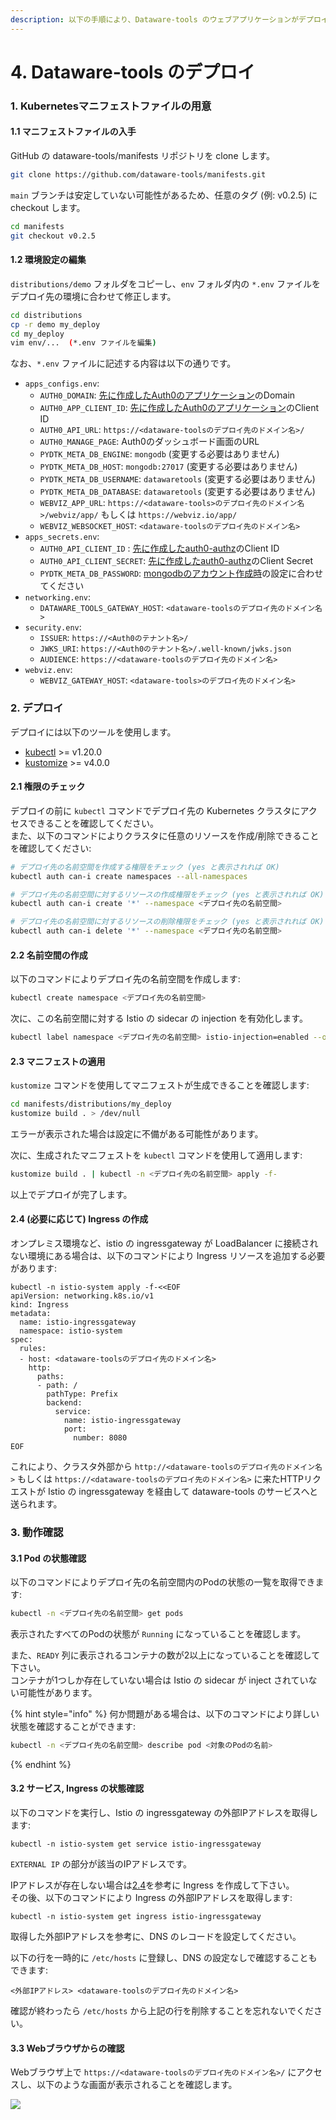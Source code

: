 ```yaml
---
description: 以下の手順により、Dataware-tools のウェブアプリケーションがデプロイできます
---
```


# 4. Dataware-tools のデプロイ

### 1. Kubernetesマニフェストファイルの用意

#### 1.1 マニフェストファイルの入手

GitHub の dataware-tools/manifests リポジトリを clone します。

```bash
git clone https://github.com/dataware-tools/manifests.git
```

`main` ブランチは安定していない可能性があるため、任意のタグ (例: v0.2.5) に checkout します。

```bash
cd manifests
git checkout v0.2.5
```

#### 1.2 環境設定の編集

`distributions/demo` フォルダをコピーし、`env` フォルダ内の `*.env` ファイルをデプロイ先の環境に合わせて修正します。

```bash
cd distributions
cp -r demo my_deploy
cd my_deploy
vim env/...  (*.env ファイルを編集)
```

なお、`*.env` ファイルに記述する内容は以下の通りです。

* `apps_configs.env`:
  * `AUTH0_DOMAIN`: [先に作成したAuth0のアプリケーション](1-auth0-notenantoworu.md#2-apurikshonno)のDomain
  * `AUTH0_APP_CLIENT_ID`: [先に作成したAuth0のアプリケーション](1-auth0-notenantoworu.md#2-apurikshonno)のClient ID
  * `AUTH0_API_URL`: `https://<dataware-toolsのデプロイ先のドメイン名>/`
  * `AUTH0_MANAGE_PAGE`: Auth0のダッシュボード画面のURL
  * `PYDTK_META_DB_ENGINE`: `mongodb` (変更する必要はありません)
  * `PYDTK_META_DB_HOST`: `mongodb:27017` (変更する必要はありません)
  * `PYDTK_META_DB_USERNAME`: `datawaretools` (変更する必要はありません)
  * `PYDTK_META_DB_DATABASE`: `datawaretools` (変更する必要はありません)
  * `WEBVIZ_APP_URL`: `https://<dataware-tools>のデプロイ先のドメイン名>/webviz/app/` もしくは `https://webviz.io/app/`
  * `WEBVIZ_WEBSOCKET_HOST`: `<dataware-toolsのデプロイ先のドメイン名>`
* `apps_secrets.env`:
  * `AUTH0_API_CLIENT_ID` : [先に作成したauth0-authz](1-auth0-notenantoworu.md#5-app-user-managernosettoappu)のClient ID
  * `AUTH0_API_CLIENT_SECRET`: [先に作成したauth0-authz](1-auth0-notenantoworu.md#5-app-user-managernosettoappu)のClient Secret
  * `PYDTK_META_DB_PASSWORD`: [mongodbのアカウント作成時](3-depuroino.md#mongodb-sbahenoyza)の設定に合わせてください
* `networking.env`:
  * `DATAWARE_TOOLS_GATEWAY_HOST`: `<dataware-toolsのデプロイ先のドメイン名>`
* `security.env`:
  * `ISSUER`: `https://<Auth0のテナント名>/`
  * `JWKS_URI`: `https://<Auth0のテナント名>/.well-known/jwks.json`
  * `AUDIENCE`: `https://<dataware-toolsのデプロイ先のドメイン名>`
* `webviz.env`:
  * `WEBVIZ_GATEWAY_HOST`: `<dataware-tools>のデプロイ先のドメイン名>`

### 2. デプロイ

デプロイには以下のツールを使用します。

* [kubectl](https://github.com/kubernetes/kubectl) >= v1.20.0
* [kustomize](https://github.com/kubernetes-sigs/kustomize) >= v4.0.0

#### 2.1 権限のチェック

デプロイの前に `kubectl` コマンドでデプロイ先の Kubernetes クラスタにアクセスできることを確認してください。\
また、以下のコマンドによりクラスタに任意のリソースを作成/削除できることを確認してください:

```bash
# デプロイ先の名前空間を作成する権限をチェック (yes と表示されれば OK)
kubectl auth can-i create namespaces --all-namespaces

# デプロイ先の名前空間に対するリソースの作成権限をチェック (yes と表示されれば OK)
kubectl auth can-i create '*' --namespace <デプロイ先の名前空間>

# デプロイ先の名前空間に対するリソースの削除権限をチェック (yes と表示されれば OK)
kubectl auth can-i delete '*' --namespace <デプロイ先の名前空間>
```

#### 2.2 名前空間の作成

以下のコマンドによりデプロイ先の名前空間を作成します:

```bash
kubectl create namespace <デプロイ先の名前空間>
```

次に、この名前空間に対する Istio の sidecar の injection を有効化します。

```bash
kubectl label namespace <デプロイ先の名前空間> istio-injection=enabled --overwrite
```

#### 2.3 マニフェストの適用

`kustomize` コマンドを使用してマニフェストが生成できることを確認します:

```bash
cd manifests/distributions/my_deploy
kustomize build . > /dev/null
```

エラーが表示された場合は設定に不備がある可能性があります。

次に、生成されたマニフェストを `kubectl` コマンドを使用して適用します:

```bash
kustomize build . | kubectl -n <デプロイ先の名前空間> apply -f-
```

以上でデプロイが完了します。

#### 2.4 (必要に応じて) Ingress の作成

オンプレミス環境など、istio の ingressgateway が LoadBalancer に接続されない環境にある場合は、以下のコマンドにより Ingress リソースを追加する必要があります:

```
kubectl -n istio-system apply -f-<<EOF
apiVersion: networking.k8s.io/v1
kind: Ingress
metadata:
  name: istio-ingressgateway
  namespace: istio-system
spec:
  rules:
  - host: <dataware-toolsのデプロイ先のドメイン名>
    http:
      paths:
      - path: /
        pathType: Prefix
        backend:
          service:
            name: istio-ingressgateway
            port:
              number: 8080
EOF
```

これにより、クラスタ外部から `http://<dataware-toolsのデプロイ先のドメイン名>` もしくは `https://<dataware-toolsのデプロイ先のドメイン名>` に来たHTTPリクエストが Istio の ingressgateway を経由して dataware-tools のサービスへと送られます。

### 3. 動作確認

#### 3.1 Pod の状態確認

以下のコマンドによりデプロイ先の名前空間内のPodの状態の一覧を取得できます:

```bash
kubectl -n <デプロイ先の名前空間> get pods
```

表示されたすべてのPodの状態が `Running` になっていることを確認します。

また、`READY` 列に表示されるコンテナの数が2以上になっていることを確認して下さい。\
コンテナが1つしか存在していない場合は Istio の sidecar が inject されていない可能性があります。

{% hint style="info" %}
何か問題がある場合は、以下のコマンドにより詳しい状態を確認することができます:

```bash
kubectl -n <デプロイ先の名前空間> describe pod <対象のPodの名前>
```
{% endhint %}

#### 3.2 サービス, Ingress の状態確認

以下のコマンドを実行し、Istio の ingressgateway の外部IPアドレスを取得します:

```
kubectl -n istio-system get service istio-ingressgateway
```

`EXTERNAL IP` の部分が該当のIPアドレスです。

IPアドレスが存在しない場合は[2.4](depuroimento.md#24-nijite-ingress-no)を参考に Ingress を作成して下さい。\
その後、以下のコマンドにより Ingress の外部IPアドレスを取得します:

```
kubectl -n istio-system get ingress istio-ingressgateway
```

取得した外部IPアドレスを参考に、DNS のレコードを設定してください。

以下の行を一時的に `/etc/hosts` に登録し、DNS の設定なしで確認することもできます:

```
<外部IPアドレス> <dataware-toolsのデプロイ先のドメイン名>
```

確認が終わったら `/etc/hosts` から上記の行を削除することを忘れないでください。

#### 3.3 Webブラウザからの確認

Webブラウザ上で `https://<dataware-toolsのデプロイ先のドメイン名>/` にアクセスし、以下のような画面が表示されることを確認します。

![](../../../.gitbook/assets/dev.tools.hdwlab.com\_launcher.png)
